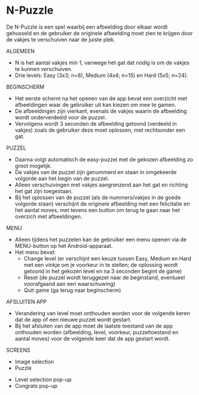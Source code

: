 N-Puzzle
========

De N-Puzzle is een spel waarbij een afbeelding door elkaar wordt gehusseld en de gebruiker de originele afbeelding moet zien te krijgen door de vakjes te verschuiven naar de juiste plek.

ALGEMEEN
- N is het aantal vakjes min 1, vanwege het gat dat nodig is om de vakjes te kunnen verschuiven.
- Drie levels: Easy (3x3; n=8), Medium (4x4; n=15) en Hard (5x5; n=24).

BEGINSCHERM
- Het eerste scherm na het openen van de app bevat een overzicht met afbeeldingen waar de gebruiker uit kan kiezen om mee te gamen.
- De afbeeldingen zijn vierkant, evenals de vakjes waarin de afbeelding wordt onderverdeeld voor de puzzel.
- Vervolgens wordt 3 seconden de afbeelding getoond (verdeeld in vakjes) zoals de gebruiker deze moet oplossen, met rechtsonder een gat.

PUZZEL
- Daarna volgt automatisch de easy-puzzel met de gekozen afbeelding zo groot mogelijk. 
- De vakjes van de puzzel zijn genummerd en staan in omgekeerde volgorde aan het begin van de puzzel.
- Alleen verschuivingen met vakjes aangrenzend aan het gat en richting het gat zijn toegestaan.
- Bij het oplossen van de puzzel (als de nummers/vakjes in de goede volgorde staan) verschijnt de originele afbeelding met een felicitatie en het aantal moves, met tevens een button om terug te gaan naar het overzich met afbeeldingen.

MENU
- Alleen tijdens het puzzelen kan de gebruiker een menu openen via de MENU-button op het Android-apparaat.
- Het menu bevat:
  * Change level (er verschijnt een keuze tussen Easy, Medium en Hard met een vinkje om je voorkeur in te stellen; de oplossing wordt getoond in het gekozen level en na 3 seconden begint de game)
  * Reset (de puzzel wordt teruggezet naar de beginstand, eventueel voorafgaand aan een waarschuwing)
  * Quit game (ga terug naar beginscherm)

AFSLUITEN APP
- Verandering van level moet onthouden worden voor de volgende keren dat de app of een nieuwe puzzel wordt gestart.
- Bij het afsluiten van de app moet de laatste toestand van de app onthouden worden (afbeelding, level, voorkeur, puzzeltoestand en aantal moves) voor de volgende keer dat de app gestart wordt.

SCREENS
- Image selection
- Puzzle
 * Level selection pop-up
 * Congrats pop-up
